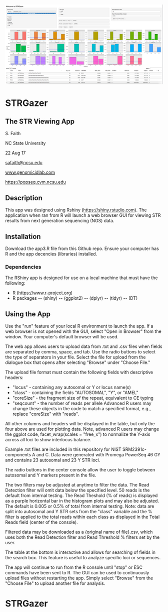 ![Alt text](STRGazer_pic.tiff?raw=true "Optional Title")

# STRGazer 
## The STR Viewing App

S. Faith 

NC State University

22 Aug 17

safaith@ncsu.edu

www.genomicidlab.com

https://popseq.cvm.ncsu.edu



## Description
This app was designed using Rshiny (https://shiny.rstudio.com).
The application when ran from R will launch a web browser GUI for viewing STR results
from next generation sequencing (NGS) data.


## Installation
Download the app3.R file from this Github repo.
Ensure your computer has R and the app decencies (libraries) installed.
### Dependencies
The RShiny app is designed for use on a local machine that must have the following:
* R (https://www.r-project.org)
* R packages 
-- (shiny)
-- (ggplot2)
-- (dplyr)
-- (tidyr)
-- (DT)





## Using the App
Use the "run" feature of your local R environment to launch the app.  If a web browser is not opened with the GUI, select "Open in Browser" from the window.  Your computer's default browser will be used.

The web app allows users to upload data from .txt and .csv files when fields are separated by comma, space, and tab. Use the radio buttons to select the type of separators in your file. Select the file for upload from the dialogue box that opens after selecting  "Browse" under "Choose File."

The upload file format must contain the following fields with descriptive headers:
* "locus" - containing any autosomal or Y or locus name(s)
* "class" - containing the fields "AUTOSOMAL", "Y", or "AMEL"
* "coreSize" - the fragment size of the repeat, equivalent to CE typing
* "seqcount" - the number of reads per allele
Advanced R users may change these objects in the code to match a specified format, e.g., replace "coreSize" with "reads".

All other columns and headers will be displayed in the table, but only the four above are used for plotting data.
Note, advanced R users may change the ggplot code, facet_wrap(scales = "free_x") to normalize the Y-axis across all loci to show interlocus balance.

Example .txt files are included in this repository for NIST SRM2391c-components A and C. Data were generated with Promega PowerSeq 46 GY and contains 23 autosomal and 23 Y STR loci.

The radio buttons in the center console allow the user to toggle between autosomal and Y markers present in the file.

The two filters may be adjusted at anytime to filter the data. The Read Detection filter will omit data below the specified level. 50 reads is the default from internal testing. The Read Theshold (% of reads) is displayed as a purple horizontal bar in the histogram plots and may also be adjusted. The default is 0.005 or 0.5% of total  from internal testing. Note: data are split into autosomal and Y STR sets from the "class" variable and the % filter is applied to the total reads within each class as displayed in the Total Reads field (center of the console).

Filtered data may be downloaded as a {original name of file}.csv, which uses both the  Read Detection filter and Read Threshold % filters set by the user.

The table at the bottom is interactive and allows for searching of fields in the search box.  This feature is useful to analyze specific loci or sequences. 

The app will continue to run from the R console until "stop" or ESC commands have been sent to R. The GUI can be used to continuously upload files without restarting the app.  Simply select "Browse" from the "Choose File" to upload another file for analysis.
 








 # STRGazer
